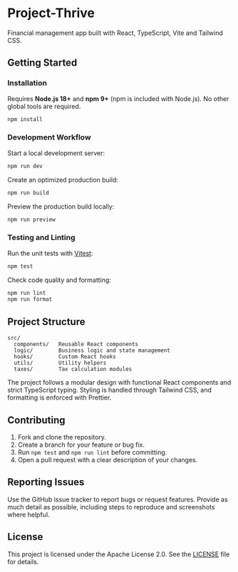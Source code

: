 # Project-Thrive

Financial management app built with React, TypeScript, Vite and Tailwind CSS.

## Getting Started

### Installation

Requires **Node.js 18+** and **npm 9+** (npm is included with Node.js). No other global tools are required.

```bash
npm install
```

### Development Workflow

Start a local development server:

```bash
npm run dev
```

Create an optimized production build:

```bash
npm run build
```

Preview the production build locally:

```bash
npm run preview
```

### Testing and Linting

Run the unit tests with [Vitest](https://vitest.dev/):

```bash
npm test
```

Check code quality and formatting:

```bash
npm run lint
npm run format
```

## Project Structure

```
src/
  components/   Reusable React components
  logic/        Business logic and state management
  hooks/        Custom React hooks
  utils/        Utility helpers
  taxes/        Tax calculation modules
```

The project follows a modular design with functional React components and strict TypeScript typing. Styling is handled through Tailwind CSS, and formatting is enforced with Prettier.

## Contributing

1. Fork and clone the repository.
2. Create a branch for your feature or bug fix.
3. Run `npm test` and `npm run lint` before committing.
4. Open a pull request with a clear description of your changes.

## Reporting Issues

Use the GitHub issue tracker to report bugs or request features. Provide as much detail as possible, including steps to reproduce and screenshots where helpful.

## License

This project is licensed under the Apache License 2.0. See the [LICENSE](LICENSE) file for details.
